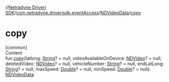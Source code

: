 //[Netradyne Driveri SDK](../../index.md)/[com.netradyne.driverisdk.eventAccess](../index.md)/[NDVideoData](index.md)/[copy](copy.md)



# copy  
[common]  
Content  
fun [copy](copy.md)(latlong: [String](https://kotlinlang.org/api/latest/jvm/stdlib/kotlin/-string/index.html)? = null, videoAvailableOnDevice: [NDVideo](../../com.netradyne.driverisdk.video/-n-d-video/index.md)? = null, deletedVideo: [NDVideo](../../com.netradyne.driverisdk.video/-n-d-video/index.md)? = null, vehicleNumber: [String](https://kotlinlang.org/api/latest/jvm/stdlib/kotlin/-string/index.html)? = null, endLatLong: [String](https://kotlinlang.org/api/latest/jvm/stdlib/kotlin/-string/index.html)? = null, maxSpeed: [Double](https://kotlinlang.org/api/latest/jvm/stdlib/kotlin/-double/index.html)? = null, minSpeed: [Double](https://kotlinlang.org/api/latest/jvm/stdlib/kotlin/-double/index.html)? = null): [NDVideoData](index.md)  



